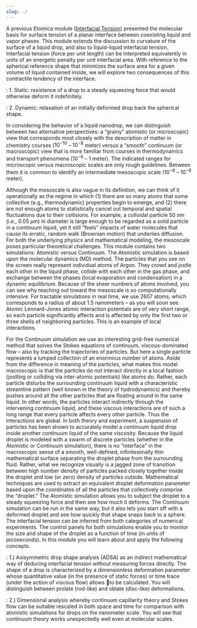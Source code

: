 ```yaml
---
slug: ./
---
```



A previous Etomica module ([Interfacial Tension](http://rheneas.eng.buffalo.edu/wiki/Interfacial_tension)) presented the molecular basis for surface tension of a planar interface between coexisting liquid and vapor phases. This module extends the discussion to curvature of the surface of a liquid drop, and also to liquid-liquid interfacial tension. Interfacial tension   (force per unit length) can be interpreted equivalently in units of an energetic penalty per unit interfacial area. With reference to the spherical reference shape that minimizes the surface area for a given volume of liquid contained inside, we will explore two consequences of this contractile tendency of the interface. 

: 1. Static:  resistance of a drop to a steady squeezing force that would otherwise deform it indefinitely. 

: 2. Dynamic: relaxation of an initially deformed drop back the spherical shape.

In considering the behavior of a liquid nanodrop, we can distinguish between two alternative perspectives: a “grainy” atomistic (or microscopic) view that corresponds most closely with the description of matter in chemistry courses ($10^{-10}$ – $10^{-8}$ meter) versus a “smooth” continuum (or macroscopic) view that is more familiar from courses in thermodynamics and transport phenomena ($10^{-6}$ – 1 meter). The indicated ranges for microscopic versus macroscopic scales are only rough guidelines. Between them it is common to identify an intermediate mesoscopic scale ($10^{-8}$ – $10^{-6}$ meter). 

Although the mesoscale is also vague in its definition, we can think of it operationally as the regime in which (1) there are so many atoms that some collective (e.g., thermodynamic) properties begin to emerge, and (2) there are not enough atoms to statistically cancel out temporal and spatial fluctuations due to their collisions. For example, a colloidal particle 50 nm (i.e., 0.05 $\mu$m) in diameter is large enough to be regarded as a solid particle in a continuum liquid, yet it still “feels” impacts of water molecules that cause its erratic, random walk (Brownian motion) that underlies diffusion. For both the underlying physics and mathematical modeling, the mesoscale poses particular theoretical challenges. This module contains two simulations: Atomistic versus Continuum.
The Atomistic simulation is based upon the molecular dynamics (MD) method. The particles that you see on the screen really represent individual atoms of Argon. They crowd and jostle each other in the liquid phase, collide with each other in the gas phase, and exchange between the phases (local evaporation and condensation) in a dynamic equilibrium. Because of the sheer numbers of atoms involved, you can see why reaching out toward the mesoscale is so computationally intensive. For tractable simulations in real time, we use 2607 atoms, which corresponds to a radius of about 1.5 nanometers – as you will soon see. Atomic Lennard-Jones atomic interaction potentials are of very short range, so each particle significantly affects and is affected by only the first two or three shells of neighboring particles. This is an example of local interactions. 

For the Continuum simulation we use an interesting grid-free numerical method that solves the Stokes equations of continuum, viscous-dominated flow – also by tracking the trajectories of particles. But here a single particle represents a lumped collection of an enormous number of atoms. Aside from the difference in meaning of the particles, what makes this model macroscopic is that the particles do not interact directly in a local fashion (jostling or colliding via inter-atomic potentials) like atoms do. Rather, each particle disturbs the surrounding continuum liquid with a characteristic streamline pattern (well known in the theory of hydrodynamics) and thereby pushes around all the other particles that are floating around in the same liquid. In other words, the particles interact indirectly through the intervening continuum liquid, and these viscous interactions are of such a long range that every particle affects every other particle. Thus the interactions are  global. In both theory and experiment, a suspension of particles has been shown to accurately model a continuum liquid drop inside another continuum liquid of the same viscosity. 
Because the liquid droplet is modeled with a swarm of discrete particles (whether in the Atomistic or Continuum simulation), there is no “interface” in the macroscopic sense of a smooth, well-defined, infinitesimally thin mathematical surface separating the droplet phase from the surrounding fluid. Rather, what we recognize visually is a jagged zone of transition between high number density of particles packed closely together inside the droplet and low (or zero) density of particles outside. Mathematical techniques are used to extract an equivalent droplet deformation parameter based upon the coordinates of all the particles that collectively comprise the “droplet.”
The Atomistic simulation allows you to subject the droplet to a steady squeezing force and then see how much it deforms. The Continuum simulation can be run in the same way, but it also lets you start off with a deformed droplet and see how quickly that shape snaps back to a sphere. The interfacial tension can be inferred from both categories of numerical experiments. The control panels for both simulations enable you to monitor the size and shape of the droplet as a function of time (in units of picoseconds). In this module you will learn about and apply the following concepts.

: 1.) Axisymmetric drop shape analysis (ADSA) as an indirect mathematical way of deducing interfacial tension  without measuring forces directly. The shape of a drop is characterized by a dimensionless deformation parameter whose quantitative value (in the presence of static forces) or time trace (under the action of viscous flow) allows  to be calculated. You will distinguish between prolate (rod-like) and oblate (disc-like) deformations.

: 2.) Dimensional analysis whereby continuum capillarity theory and Stokes flow can be suitable rescaled in both space and time for comparison with atomistic simulations for drops on the nanometer scale. You will see that continuum theory works unexpectedly well even at molecular scales.
